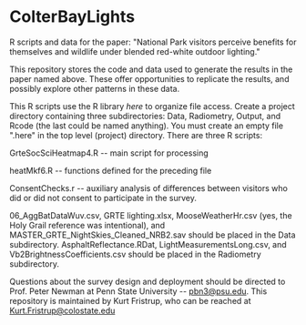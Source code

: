 # ColterBayLights
R scripts and data for the paper: "National Park visitors perceive benefits for themselves and wildlife under blended red-white outdoor lighting."

This repository stores the code and data used to generate the results in the paper named above. These offer opportunities to replicate the results, and possibly explore other patterns in these data.

This R scripts use the R library _here_ to organize file access. Create a project directory containing three subdirectories: Data, Radiometry, Output, and Rcode (the last could be named anything). You must create an empty file ".here" in the top level (project) directory.
There are three R scripts:

GrteSocSciHeatmap4.R -- main script for processing

heatMkf6.R -- functions defined for the preceding file

ConsentChecks.r -- auxiliary analysis of differences between visitors who did or did not consent to participate in the survey.

06_AggBatDataWuv.csv,  GRTE lighting.xlsx, MooseWeatherHr.csv (yes, the Holy Grail reference was intentional), and MASTER_GRTE_NightSkies_Cleaned_NRB2.sav should be placed in the Data subdirectory.
AsphaltReflectance.RDat, LightMeasurementsLong.csv, and Vb2BrightnessCoefficients.csv should be placed in the Radiometry subdirectory.

Questions about the survey design and deployment should be directed to Prof. Peter Newman at Penn State University -- pbn3@psu.edu.
This repository is maintained by Kurt Fristrup, who can be reached at Kurt.Fristrup@colostate.edu
